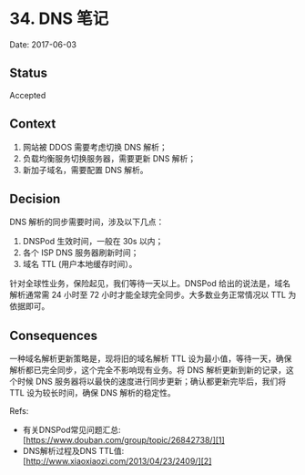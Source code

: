 # 34. DNS 笔记

Date: 2017-06-03

## Status

Accepted

## Context

1. 网站被 DDOS 需要考虑切换 DNS 解析；
2. 负载均衡服务切换服务器，需要更新 DNS 解析；
3. 新加子域名，需要配置 DNS 解析。

## Decision

DNS 解析的同步需要时间，涉及以下几点：

1. DNSPod 生效时间，一般在 30s 以内；
2. 各个 ISP DNS 服务器刷新时间；
3. 域名 TTL (用户本地缓存时间）。

针对全球性业务，保险起见，我们等待一天以上。DNSPod 给出的说法是，域名解析通常需 24 小时至 72 小时才能全球完全同步。大多数业务正常情况以 TTL 为依据即可。

## Consequences

一种域名解析更新策略是，现将旧的域名解析 TTL 设为最小值，等待一天，确保解析都已完全同步，这个完全不影响现有业务。将 DNS 解析更新到新的记录，这个时候 DNS 服务器将以最快的速度进行同步更新；确认都更新完毕后，我们将 TTL 设为较长时间，确保 DNS 解析的稳定性。

Refs:

* 有关DNSPod常见问题汇总: [https://www.douban.com/group/topic/26842738/][1]
* DNS解析过程及DNS TTL值: [http://www.xiaoxiaozi.com/2013/04/23/2409/][2]

[1]:	https://www.douban.com/group/topic/26842738/
[2]:	http://www.xiaoxiaozi.com/2013/04/23/2409/